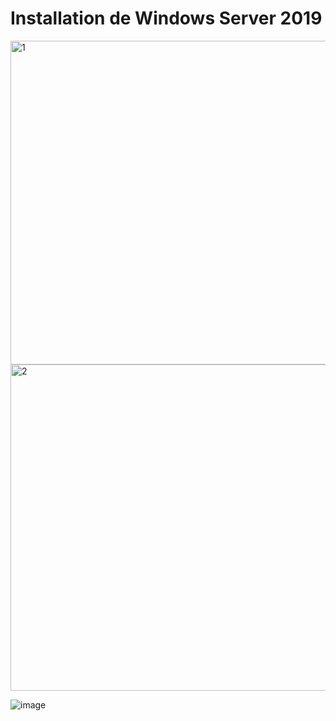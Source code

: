 # Installation de Windows Server 2019

<img width="518" alt="1" src="https://user-images.githubusercontent.com/97314712/235937030-985f757f-04d8-436d-a4e9-6fc928077ae4.png">

<img width="522" alt="2" src="https://user-images.githubusercontent.com/97314712/235937406-a426d085-202a-478b-b53c-39df97511089.png">

![image](https://user-images.githubusercontent.com/97314712/235938947-6cdf4c26-6229-451f-9f58-473f3f77c4ee.png)
